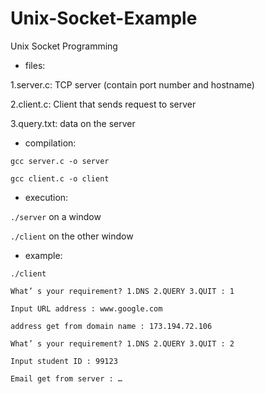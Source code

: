 # Unix-Socket-Example
Unix Socket Programming

* files:

1.server.c: TCP server (contain port number and hostname)

2.client.c: Client that sends request to server

3.query.txt: data on the server

* compilation:

`gcc server.c -o server`

`gcc client.c -o client`

* execution:

`./server` on a window

`./client` on the other window

* example:

`./client`

`What’ s your requirement? 1.DNS 2.QUERY 3.QUIT : 1`

`Input URL address : www.google.com`

`address get from domain name : 173.194.72.106`

`What’ s your requirement? 1.DNS 2.QUERY 3.QUIT : 2`

`Input student ID : 99123`

`Email get from server : …`

